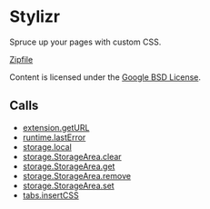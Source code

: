 
Stylizr
=======

Spruce up your pages with custom CSS.

[Zipfile](http://developer.chrome.com/extensions/examples/api/storage/stylizr.zip)

Content is licensed under the [Google BSD License](http://code.google.com/google_bsd_license.html).

Calls
-----

* [extension.getURL](http://developer.chrome.com/extensions/extension.html#method-getURL)
* [runtime.lastError](http://developer.chrome.com/extensions/runtime.html#property-lastError)
* [storage.local](http://developer.chrome.com/extensions/storage.html#property-local)
* [storage.StorageArea.clear](http://developer.chrome.com/extensions/storage.html#method-StorageArea-clear)
* [storage.StorageArea.get](http://developer.chrome.com/extensions/storage.html#method-StorageArea-get)
* [storage.StorageArea.remove](http://developer.chrome.com/extensions/storage.html#method-StorageArea-remove)
* [storage.StorageArea.set](http://developer.chrome.com/extensions/storage.html#method-StorageArea-set)
* [tabs.insertCSS](http://developer.chrome.com/extensions/tabs.html#method-insertCSS)